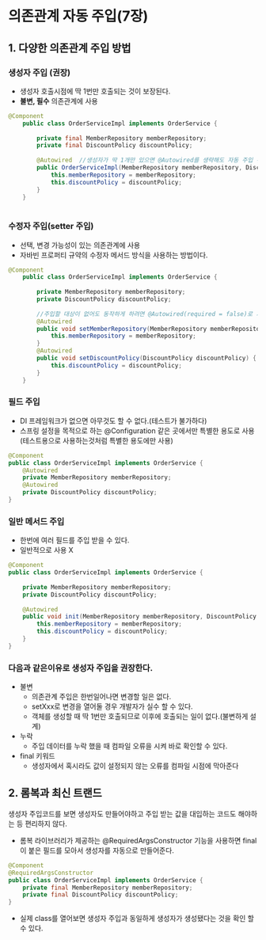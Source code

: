 # 의존관계 자동 주입(7장)
## 1. 다양한 의존관계 주입 방법
### 생성자 주입 (권장)
- 생성자 호출시점에 딱 1번만 호출되는 것이 보장된다.
- **불변, 필수** 의존관계에 사용
```java
@Component
	public class OrderServiceImpl implements OrderService {
		
		private final MemberRepository memberRepository;
		private final DiscountPolicy discountPolicy;
		
		@Autowired  //생성자가 딱 1개만 있으면 @Autowired를 생략해도 자동 주입 된다
		public OrderServiceImpl(MemberRepository memberRepository, DiscountPolicy discountPolicy) {
			this.memberRepository = memberRepository;
			this.discountPolicy = discountPolicy;
		}
	}
	
```

### 수정자 주입(setter 주입)
- 선택, 변경 가능성이 있는 의존관계에 사용
- 자바빈 프로퍼티 규약의 수정자 메서드 방식을 사용하는 방법이다.
```java
@Component
	public class OrderServiceImpl implements OrderService {
		
		private MemberRepository memberRepository;
		private DiscountPolicy discountPolicy;
		
		//주입할 대상이 없어도 동작하게 하려면 @Autowired(required = false)로 지정(자동 주입할 대상이 없으면 수정자 메서드 자체가 호출 안도록 설정) , 기본은 true
		@Autowired 
		public void setMemberRepository(MemberRepository memberRepository) {
			this.memberRepository = memberRepository;
		}
		@Autowired
		public void setDiscountPolicy(DiscountPolicy discountPolicy) {
			this.discountPolicy = discountPolicy;
		}
	}
```

### 필드 주입
- DI 프레임워크가 없으면 아무것도 할 수 없다.(테스트가 불가하다)
- 스프링 설정을 목적으로 하는 @Configuration 같은 곳에서만 특별한 용도로 사용(테스트용으로 사용하는것처럼 특별한 용도에만 사용)
```java
@Component
public class OrderServiceImpl implements OrderService {
	@Autowired
	private MemberRepository memberRepository;
	@Autowired
	private DiscountPolicy discountPolicy;
}
```

### 일반 메서드 주입
- 한번에 여러 필드를 주입 받을 수 있다.
- 일반적으로 사용 X
```java
@Component
public class OrderServiceImpl implements OrderService {
	
	private MemberRepository memberRepository;
	private DiscountPolicy discountPolicy;
	
	@Autowired
	public void init(MemberRepository memberRepository, DiscountPolicy discountPolicy) {
		this.memberRepository = memberRepository;
		this.discountPolicy = discountPolicy;
	}
}
```

### 다음과 같은이유로 생성자 주입을 권장한다.
- 불변
  - 의존관계 주입은 한번일어나면 변경할 일은 없다.
  - setXxx로 변경을 열어둘 경우 개발자가 실수 할 수 있다.
  - 객체를 생성할 때 딱 1번만 호출되므로 이후에 호출되는 일이 없다.(불변하게 설계)
- 누락
  - 주입 데이터를 누락 했을 때 컴파일 오류을 시켜 바로 확인할 수 있다.
- final 키워드
  - 생성자에서 혹시라도 값이 설정되지 않는 오류를 컴파일 시점에 막아준다

## 2. 롬복과 최신 트랜드
생성자 주입코드를 보면 생성자도 만들어야하고 주입 받는 값을 대입하는 코드도 해야하는 등 편리하지 않다.
- 롬복 라이브러리가 제공하는 @RequiredArgsConstructor 기능을 사용하면 final이 붙은 필드를 모아서 생성자를 자동으로 만들어준다.
```java
@Component
@RequiredArgsConstructor
public class OrderServiceImpl implements OrderService {
	private final MemberRepository memberRepository;
	private final DiscountPolicy discountPolicy;
}
```
- 실제 class를 열어보면 생성자 주입과 동일하게 생성자가 생성됐다는 것을 확인 할 수 있다.
